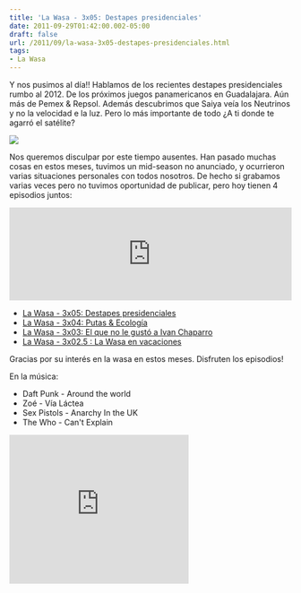 ```yaml
---
title: 'La Wasa - 3x05: Destapes presidenciales'
date: 2011-09-29T01:42:00.002-05:00
draft: false
url: /2011/09/la-wasa-3x05-destapes-presidenciales.html
tags: 
- La Wasa
---
```


Y nos pusimos al día!! Hablamos de los recientes destapes presidenciales rumbo al 2012. De los próximos juegos panamericanos en Guadalajara. Aún más de Pemex & Repsol. Además descubrimos que Saiya veía los Neutrinos y no la velocidad e la luz. Pero lo más importante de todo ¿A ti donde te agarró el satélite?  
  
  

[![](http://imgs.xkcd.com/comics/neutrinos.png)](http://xkcd.com/955/)

  
  
Nos queremos disculpar por este tiempo ausentes. Han pasado muchas cosas en estos meses, tuvimos un mid-season no anunciado, y ocurrieron varias situaciones personales con todos nosotros. De hecho si grabamos varias veces pero no tuvimos oportunidad de publicar, pero hoy tienen 4 episodios juntos:  
<iframe width="100%" height="166" scrolling="no" frameborder="no" src="http://w.soundcloud.com/player/?url=http%3A%2F%2Fapi.soundcloud.com%2Ftracks%2F85090784&amp;show_artwork=true"></iframe>

*   [La Wasa - 3x05: Destapes presidenciales](http://la-wasa.blogspot.com/2011/09/la-wasa-3x05-destapes-presidenciales.html)
*   [La Wasa - 3x04: Putas & Ecología](http://la-wasa.blogspot.com/2011/09/la-wasa-3x04-putas-ecologia.html)
*   [La Wasa - 3x03: El que no le gustó a Ivan Chaparro](http://la-wasa.blogspot.com/2011/09/la-wasa-3x03-el-que-no-le-gusto-ivan.html)
*   [La Wasa - 3x02.5 : La Wasa en vacaciones](http://la-wasa.blogspot.com/2011/09/la-wasa-3x025-la-wasa-en-vacaciones.html)

  
  
Gracias por su interés en la wasa en estos meses. Disfruten los episodios!  
  
  
En la música:  
  

*   Daft Punk  \- Around the world
*   Zoé  \- Vía Láctea
*   Sex Pistols  \- Anarchy In the UK
*   The Who  \- Can't Explain

  

**<object class="BLOGGER-youtube-video" classid="clsid:D27CDB6E-AE6D-11cf-96B8-444553540000" codebase="http://download.macromedia.com/pub/shockwave/cabs/flash/swflash.cab#version=6,0,40,0" data-thumbnail-src="http://0.gvt0.com/vi/aaVk5ypkRzw/0.jpg" height="266" width="320"><param name="movie" value="http://www.youtube.com/v/aaVk5ypkRzw&amp;fs=1&amp;source=uds"><param name="bgcolor" value="#FFFFFF"><embed width="320" height="266" src="http://www.youtube.com/v/aaVk5ypkRzw&amp;fs=1&amp;source=uds" type="application/x-shockwave-flash"></object>**